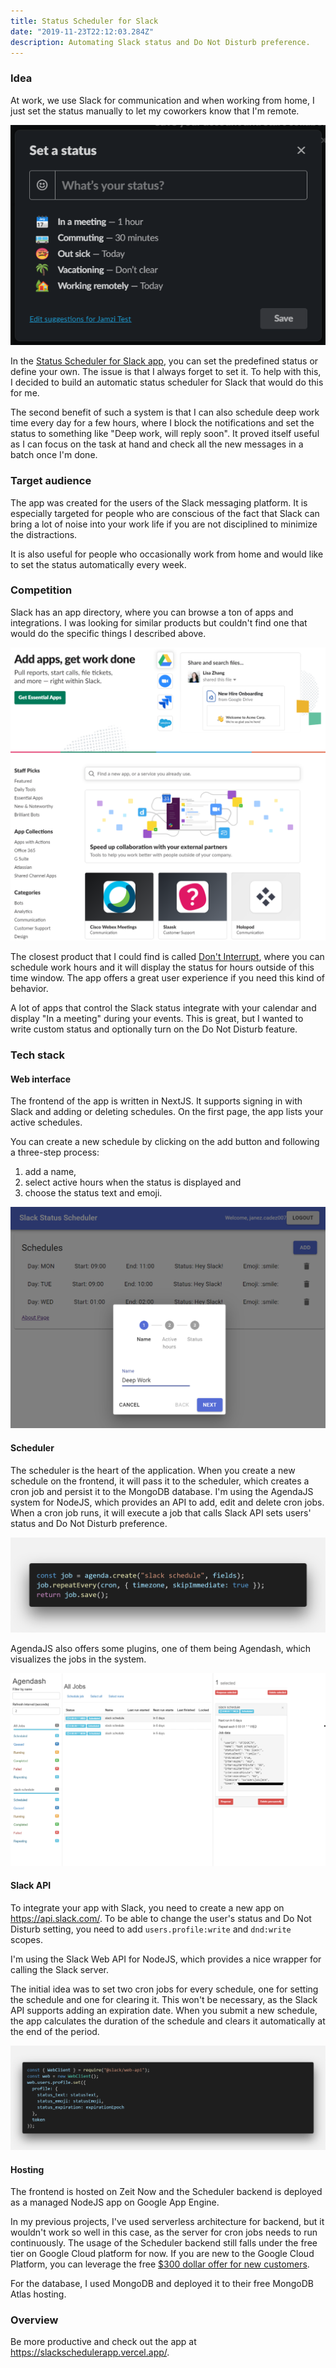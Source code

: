 ```yaml
---
title: Status Scheduler for Slack
date: "2019-11-23T22:12:03.284Z"
description: Automating Slack status and Do Not Disturb preference.
---
```


### Idea

At work, we use Slack for communication and when working from home, I just set the status manually to let my coworkers know that I'm remote.

![Slack set status](./slack-status-set.png)

In the [Status Scheduler for Slack app](https://slackschedulerapp.vercel.app/), you can set the predefined status or define your own. The issue is that I always forget to set it. To help with this, I decided to build an automatic status scheduler for Slack that would do this for me.

The second benefit of such a system is that I can also schedule deep work time every day for a few hours, where I block the notifications and set the status to something like "Deep work, will reply soon". It proved itself useful as I can focus on the task at hand and check all the new messages in a batch once I'm done.

### Target audience

The app was created for the users of the Slack messaging platform. It is especially targeted for people who are conscious of the fact that Slack can bring a lot of noise into your work life if you are not disciplined to minimize the distractions.

It is also useful for people who occasionally work from home and would like to set the status automatically every week.

### Competition

Slack has an app directory, where you can browse a ton of apps and integrations. I was looking for similar products but couldn't find one that would do the specific things I described above.

![Slack app directory](./slack-app-directory.png)

The closest product that I could find is called [Don't Interrupt](http://dontinterrupt.app/), where you can schedule work hours and it will display the status for hours outside of this time window. The app offers a great user experience if you need this kind of behavior.

A lot of apps that control the Slack status integrate with your calendar and display "In a meeting" during your events. This is great, but I wanted to write custom status and optionally turn on the Do Not Disturb feature.

### Tech stack

#### Web interface

The frontend of the app is written in NextJS. It supports signing in with Slack and adding or deleting schedules. On the first page, the app lists your active schedules.

You can create a new schedule by clicking on the add button and following a three-step process:

1. add a name,
2. select active hours when the status is displayed and
3. choose the status text and emoji.

![App screenshot](./app-screenshot.png)

#### Scheduler

The scheduler is the heart of the application. When you create a new schedule on the frontend, it will pass it to the scheduler, which creates a cron job and persist it to the MongoDB database. I'm using the AgendaJS system for NodeJS, which provides an API to add, edit and delete cron jobs. When a cron job runs, it will execute a job that calls Slack API sets users' status and Do Not Disturb preference.

![AgendaJS code](./agenda-code.png)

AgendaJS also offers some plugins, one of them being Agendash, which visualizes the jobs in the system.

![Agendash](./agendash.png)

#### Slack API

To integrate your app with Slack, you need to create a new app on https://api.slack.com/. To be able to change the user's status and Do Not Disturb setting, you need to add `users.profile:write` and `dnd:write` scopes.

I'm using the Slack Web API for NodeJS, which provides a nice wrapper for calling the Slack server.

The initial idea was to set two cron jobs for every schedule, one for setting the schedule and one for clearing it. This won't be necessary, as the Slack API supports adding an expiration date. When you submit a new schedule, the app calculates the duration of the schedule and clears it automatically at the end of the period.

![Slack API code](./slack-code.png)

#### Hosting

The frontend is hosted on Zeit Now and the Scheduler backend is deployed as a managed NodeJS app on Google App Engine.

In my previous projects, I've used serverless architecture for backend, but it wouldn't work so well in this case, as the server for cron jobs needs to run continuously. The usage of the Scheduler backend still falls under the free tier on Google Cloud platform for now. If you are new to the Google Cloud Platform, you can leverage the free [\$300 dollar offer for new customers](https://cloud.google.com/free/).

For the database, I used MongoDB and deployed it to their free MongoDB Atlas hosting.

### Overview

Be more productive and check out the app at https://slackschedulerapp.vercel.app/.
